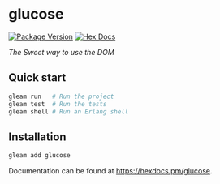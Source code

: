 # glucose

[![Package Version](https://img.shields.io/hexpm/v/glucose)](https://hex.pm/packages/glucose)
[![Hex Docs](https://img.shields.io/badge/hex-docs-ffaff3)](https://hexdocs.pm/glucose/)

*The Sweet way to use the DOM*

## Quick start

```sh
gleam run   # Run the project
gleam test  # Run the tests
gleam shell # Run an Erlang shell
```

## Installation


```sh
gleam add glucose
```

Documentation can be found at <https://hexdocs.pm/glucose>.
